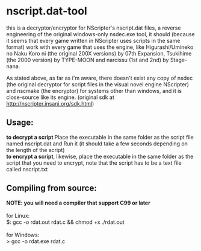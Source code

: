 # nscript.dat-tool
this is a decryptor/encryptor for NScripter's nscript.dat files, a reverse engineering of the original windows-only nsdec.exe tool, it should (because it seems that every game written in NScripter uses scripts in the same format) work with every game that uses the engine, like Higurashi/Umineko no Naku Koro ni (the original 200X versions) by 07th Expansion, Tsukihime (the 2000 version) by TYPE-MOON and narcissu (1st and 2nd) by Stage-nana.<br>

As stated above, as far as i'm aware, there doesn't exist any copy of nsdec (the original decryptor for script files in the visual novel engine NScripter) and nscmake (the encryptor) for systems other than windows, and it is close-source like its engine. (original sdk at http://nscripter.insani.org/sdk.html)<br>

<h2>Usage:</h2>
  <b>to decrypt a script </b>
    Place the executable in the same folder as the script file named nscript.dat and
    Run it (it should take a few seconds depending on the length of the script)<br>
  <b>to encrypt a script</b>, likewise, place the executable in the same folder as the script that you need to encrypt, note that the script has to be a text file called nscript.txt
  
 
<h2>Compiling from source:</h2>
  <b>NOTE: you will need a compiler that support C99 or later</b> <br><br>
  for Linux:<br>
  $: gcc -o rdat.out rdat.c && chmod +x ./rdat.out <br><br>
  for Windows:<br>
  > gcc -o rdat.exe rdat.c <br>
 
